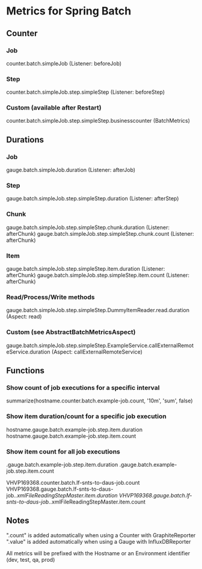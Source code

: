 # Metrics for Spring Batch


## Counter

### Job
counter.batch.simpleJob (Listener: beforeJob)

### Step
counter.batch.simpleJob.step.simpleStep (Listener: beforeStep)

### Custom (available after Restart)
counter.batch.simpleJob.step.simpleStep.businesscounter (BatchMetrics)


## Durations

### Job
gauge.batch.simpleJob.duration (Listener: afterJob)

### Step
gauge.batch.simpleJob.step.simpleStep.duration (Listener: afterStep)

### Chunk
gauge.batch.simpleJob.step.simpleStep.chunk.duration (Listener: afterChunk)
gauge.batch.simpleJob.step.simpleStep.chunk.count (Listener: afterChunk)

### Item
gauge.batch.simpleJob.step.simpleStep.item.duration (Listener: afterChunk)
gauge.batch.simpleJob.step.simpleStep.item.count (Listener: afterChunk)

### Read/Process/Write methods
gauge.batch.simpleJob.step.simpleStep.DummyItemReader.read.duration (Aspect: read)

### Custom (see AbstractBatchMetricsAspect)
gauge.batch.simpleJob.step.simpleStep.ExampleService.callExternalRemoteService.duration (Aspect: callExternalRemoteService)


## Functions

### Show count of job executions for a specific interval
summarize(hostname.counter.batch.example-job.count, '10m', 'sum', false)

### Show item duration/count for a specific job execution
hostname.gauge.batch.example-job.step.item.duration
hostname.gauge.batch.example-job.step.item.count

### Show item count for all job executions

<hostname>.gauge.batch.example-job.step.item.duration
<hostname>.gauge.batch.example-job.step.item.count

VHVP169368.counter.batch.lf-snts-to-daus-job.count
VHVP169368.gauge.batch.lf-snts-to-daus-job.*.xmlFileReadingStepMaster.item.duration
VHVP169368.gauge.batch.lf-snts-to-daus-job.*.xmlFileReadingStepMaster.item.count

## Notes

".count" is added automatically when using a Counter with GraphiteReporter
".value"  is added automatically when using a Gauge with InfluxDBReporter

All metrics will be prefixed with the Hostname or an Environment identifier (dev, test, qa, prod)